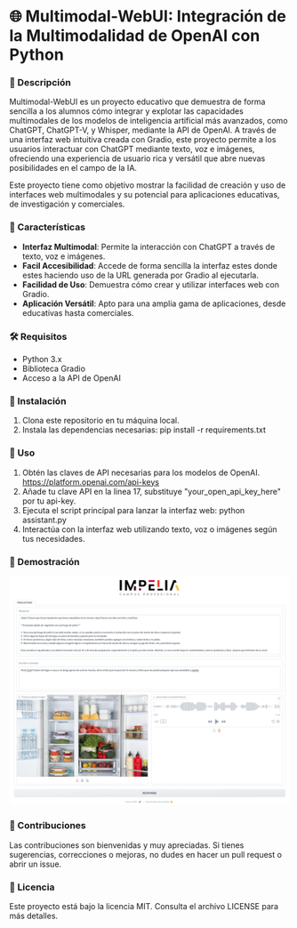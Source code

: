 # 🌐 Multimodal-WebUI: Integración de la Multimodalidad de OpenAI con Python

### 📝 Descripción
Multimodal-WebUI es un proyecto educativo que demuestra de forma sencilla a los alumnos cómo integrar y explotar las capacidades multimodales de los modelos de inteligencia artificial más avanzados, como ChatGPT, ChatGPT-V, y Whisper, mediante la API de OpenAI. A través de una interfaz web intuitiva creada con Gradio, este proyecto permite a los usuarios interactuar con ChatGPT mediante texto, voz e imágenes, ofreciendo una experiencia de usuario rica y versátil que abre nuevas posibilidades en el campo de la IA.

Este proyecto tiene como objetivo mostrar la facilidad de creación y uso de interfaces web multimodales y su potencial para aplicaciones educativas, de investigación y comerciales.

### 🌟 Características
- **Interfaz Multimodal**: Permite la interacción con ChatGPT a través de texto, voz e imágenes.
- **Facil Accesibilidad**: Accede de forma sencilla la interfaz estes donde estes haciendo uso de la URL generada por Gradio al ejecutarla.
- **Facilidad de Uso**: Demuestra cómo crear y utilizar interfaces web con Gradio.
- **Aplicación Versátil**: Apto para una amplia gama de aplicaciones, desde educativas hasta comerciales.

### 🛠 Requisitos
- Python 3.x
- Biblioteca Gradio
- Acceso a la API de OpenAI

### 🚀 Instalación
1. Clona este repositorio en tu máquina local.
2. Instala las dependencias necesarias:
pip install -r requirements.txt

### 📖 Uso
1. Obtén las claves de API necesarias para los modelos de OpenAI. https://platform.openai.com/api-keys
2. Añade tu clave API en la linea 17, substituye "your_open_api_key_here" por tu api-key.
3. Ejecuta el script principal para lanzar la interfaz web: python assistant.py
4. Interactúa con la interfaz web utilizando texto, voz o imágenes según tus necesidades.

### 🎥 Demostración
![Demostración del proyecto Multimodal-WebUI](https://github.com/IMPELIA-FORMACION/multimodal-webui/blob/main/imgs/caso-uso-personal.png)

### 🤝 Contribuciones
Las contribuciones son bienvenidas y muy apreciadas. Si tienes sugerencias, correcciones o mejoras, no dudes en hacer un pull request o abrir un issue.

### 📜 Licencia
Este proyecto está bajo la licencia MIT. Consulta el archivo LICENSE para más detalles.
